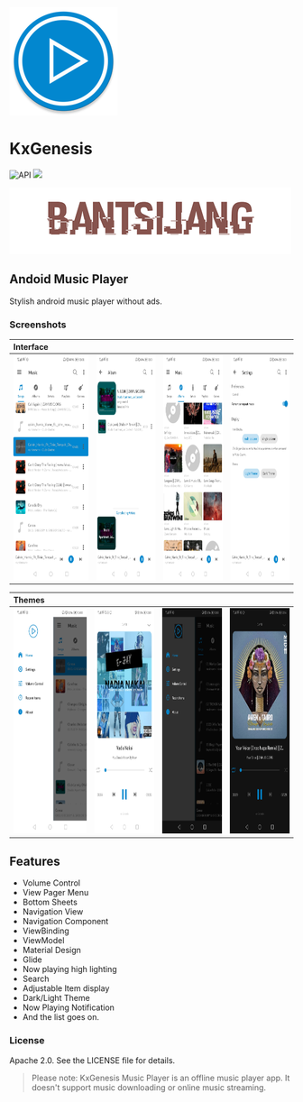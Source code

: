 ![Logo](https://raw.githubusercontent.com/LebogangBantsijang/KxGenesis/master/app/src/main/res/mipmap-xxxhdpi/ic_launcher_round.png)

# KxGenesis
![API](https://img.shields.io/badge/Android-21+-brightgreen.svg) ![](https://img.shields.io/badge/Download-1.0.2-blue.svg)

![Logo](https://raw.githubusercontent.com/LebogangBantsijang/Audio-File-Manager/master/profile-image.png)

## Andoid Music Player

Stylish android music player without ads.

### Screenshots

| Interface | | | |
| :---  | :---  | :---  | :---  |
| <img src="https://raw.githubusercontent.com/LebogangBantsijang/KxGenesis/master/screenshots/Screenshot_20201019_140157_com.lebogang.kxgenesis.jpg"  height="400"> | <img src="https://raw.githubusercontent.com/LebogangBantsijang/KxGenesis/master/screenshots/Screenshot_20201019_140307_com.lebogang.kxgenesis.jpg" height="400"> | <img src="https://raw.githubusercontent.com/LebogangBantsijang/KxGenesis/master/screenshots/Screenshot_20201019_140212_com.lebogang.kxgenesis.jpg" height="400"> | <img src="https://raw.githubusercontent.com/LebogangBantsijang/KxGenesis/master/screenshots/Screenshot_20201019_140358_com.lebogang.kxgenesis.jpg" height="400"> |

| Themes | | | |
| :---  | :--- |:---  | :--- |
| <img src="https://raw.githubusercontent.com/LebogangBantsijang/KxGenesis/master/screenshots/Screenshot_20201019_140034_com.lebogang.kxgenesis.jpg" height="400"> | <img src="https://raw.githubusercontent.com/LebogangBantsijang/KxGenesis/master/screenshots/Screenshot_20201019_141353_com.lebogang.kxgenesis.jpg" height="400"> | <img src="https://raw.githubusercontent.com/LebogangBantsijang/KxGenesis/master/screenshots/Screenshot_20201019_140049_com.lebogang.kxgenesis.jpg" height="400"> | <img src="https://raw.githubusercontent.com/LebogangBantsijang/KxGenesis/master/screenshots/Screenshot_20201019_145445_com.lebogang.kxgenesis.jpg" height="400"> |


## Features
* Volume Control
* View Pager Menu
* Bottom Sheets
* Navigation View
* Navigation Component
* ViewBinding
* ViewModel
* Material Design
* Glide
* Now playing high lighting
* Search
* Adjustable Item display
* Dark/Light Theme
* Now Playing Notification
* And the list goes on.

### License

Apache 2.0. See the LICENSE file for details.

> Please note: KxGenesis Music Player is an offline music player app. It doesn't support music downloading or online music streaming.
